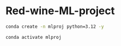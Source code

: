 # Red-wine-ML-project

```bash
conda create -n mlproj python=3.12 -y
```

```bash
conda activate mlproj
```


